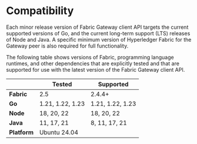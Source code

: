 # Compatibility

Each minor release version of Fabric Gateway client API targets the current supported versions of Go, and the current long-term support (LTS) releases of Node and Java. A specific minimum version of Hyperledger Fabric for the Gateway peer is also required for full functionality.

The following table shows versions of Fabric, programming language runtimes, and other dependencies that are explicitly tested and that are supported for use with the latest version of the Fabric Gateway client API.

|              | Tested           | Supported        |
| ------------ | ---------------- | ---------------- |
| **Fabric**   | 2.5              | 2.4.4+           |
| **Go**       | 1.21, 1.22, 1.23 | 1.21, 1.22, 1.23 |
| **Node**     | 18, 20, 22       | 18, 20, 22       |
| **Java**     | 11, 17, 21       | 8, 11, 17, 21    |
| **Platform** | Ubuntu 24.04     |                  |
